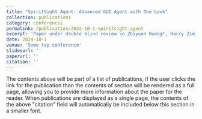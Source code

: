 ```yaml
---
title: "SpiritSight Agent: Advanced GUI Agent with One Look"
collection: publications
category: conferences
permalink: /publication/2024-10-1-spiritsight-agent
excerpt: 'Paper under double blind review \n Zhiyuan Huang*, Harry Ziming Cheng*, Junting Pan, Mingjie Zhan'
date: 2024-10-1
venue: 'Some top conference'
slidesurl: ''
paperurl: ''
citation: ''
---
```


The contents above will be part of a list of publications, if the user clicks the link for the publication than the contents of section will be rendered as a full page, allowing you to provide more information about the paper for the reader. When publications are displayed as a single page, the contents of the above "citation" field will automatically be included below this section in a smaller font.